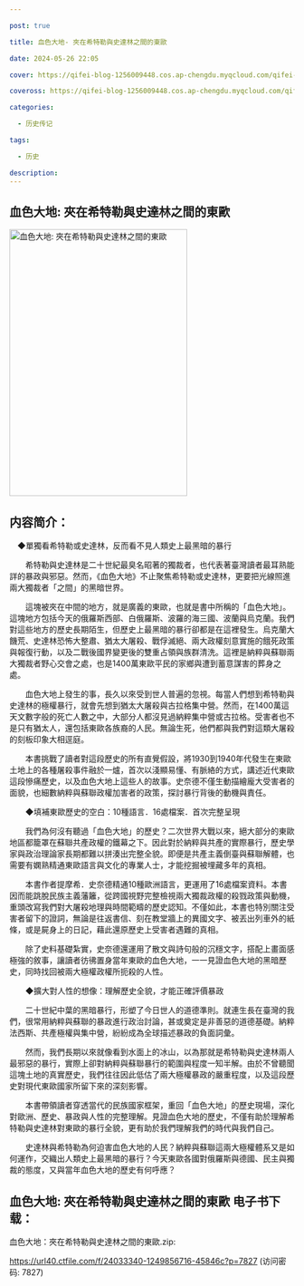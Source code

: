```yaml
---

post: true

title: 血色大地- 夾在希特勒與史達林之間的東歐

date: 2024-05-26 22:05

cover: https://qifei-blog-1256009448.cos.ap-chengdu.myqcloud.com/qifei-blog/6630b1880ea9cb14035b138e.jpg

coveross: https://qifei-blog-1256009448.cos.ap-chengdu.myqcloud.com/qifei-blog/6630b1880ea9cb14035b138e.jpg

categories:

  - 历史传记

tags:

  - 历史

description:
---
```


## 血色大地: 夾在希特勒與史達林之間的東歐
<img alt="血色大地: 夾在希特勒與史達林之間的東歐 " class="aligncenter loaded" data-was-processed="true" decoding="async" fetchpriority="high" height="471" src="https://qifei-blog-1256009448.cos.ap-chengdu.myqcloud.com/qifei-blog/6630b1880ea9cb14035b138e.jpg" style="cursor: zoom-in;" width="314"/>

## 内容简介：

　◆單獨看希特勒或史達林，反而看不見人類史上最黑暗的暴行<br/>

　　希特勒與史達林是二十世紀最臭名昭著的獨裁者，也代表著臺灣讀者最耳熟能詳的暴政與邪惡。然而，《血色大地》不止聚焦希特勒或史達林，更要把光線照進兩大獨裁者「之間」的黑暗世界。

　　這塊被夾在中間的地方，就是廣義的東歐，也就是書中所稱的「血色大地」。這塊地方包括今天的俄羅斯西部、白俄羅斯、波羅的海三國、波蘭與烏克蘭。我們對這些地方的歷史長期陌生，但歷史上最黑暗的暴行卻都是在這裡發生。烏克蘭大饑荒、史達林恐怖大整肅、猶太大屠殺、戰俘滅絕、兩大政權刻意實施的餓死政策與報復行動，以及二戰後國界變更後的雙重占領與族群清洗。這裡是納粹與蘇聯兩大獨裁者野心交會之處，也是1400萬東歐平民的家鄉與遭到蓄意謀害的葬身之處。

　　血色大地上發生的事，長久以來受到世人普遍的忽視。每當人們想到希特勒與史達林的極權暴行，就會先想到猶太大屠殺與古拉格集中營。然而，在1400萬這天文數字般的死亡人數之中，大部分人都沒見過納粹集中營或古拉格。受害者也不是只有猶太人，還包括東歐各族裔的人民。無論生死，他們都與我們對這類大屠殺的刻板印象大相逕庭。

　　本書挑戰了讀者對這段歷史的所有直覺假設，將1930到1940年代發生在東歐土地上的各種屠殺事件融於一爐，首次以淺顯易懂、有脈絡的方式，講述近代東歐這段慘痛歷史，以及血色大地上這些人的故事。史奈德不僅生動描繪龐大受害者的面貌，也細數納粹與蘇聯政權加害者的政策，探討暴行背後的動機與責任。

　　◆填補東歐歷史的空白：10種語言．16處檔案．首次完整呈現<br/>

　　我們為何沒有聽過「血色大地」的歷史？二次世界大戰以來，絕大部分的東歐地區都籠罩在蘇聯共產政權的鐵幕之下。因此對於納粹與共產的實際暴行，歷史學家與政治理論家長期都難以拼湊出完整全貌。即便是共產主義倒臺與蘇聯解體，也需要有嫻熟精通東歐語言與文化的專業人士，才能挖掘被埋藏多年的真相。

　　本書作者提摩希．史奈德精通10種歐洲語言，更運用了16處檔案資料。本書因而能跳脫民族主義藩籬，從跨國視野完整檢視兩大獨裁政權的殺戮政策與動機，重頭改寫我們對大屠殺地理與時間範疇的歷史認知。不僅如此，本書也特別關注受害者留下的證詞，無論是往返書信、刻在教堂牆上的異國文字、被丟出列車外的紙條，或是屍身上的日記，藉此還原歷史上受害者遇難的真相。

　　除了史料基礎紮實，史奈德還運用了散文與詩句般的沉穩文字，搭配上畫面感極強的敘事，讓讀者彷彿置身當年東歐的血色大地，一一見證血色大地的黑暗歷史，同時找回被兩大極權政權所扼殺的人性。

　　◆擴大對人性的想像：理解歷史全貌，才能正確評價暴政<br/>

　　二十世紀中葉的黑暗暴行，形塑了今日世人的道德準則。就連生長在臺灣的我們，很常用納粹與蘇聯的暴政進行政治討論，甚或奠定是非善惡的道德基礎。納粹法西斯、共產極權與集中營，紛紛成為全球描述暴政的負面詞彙。

　　然而，我們長期以來就像看到水面上的冰山，以為那就是希特勒與史達林兩人最邪惡的暴行，實際上卻對納粹與蘇聯暴行的範圍與程度一知半解。由於不曾聽聞這塊土地的真實歷史，我們往往因此低估了兩大極權暴政的嚴重程度，以及這段歷史對現代東歐國家所留下來的深刻影響。

　　本書帶領讀者穿透當代的民族國家框架，重回「血色大地」的歷史現場，深化對歐洲、歷史、暴政與人性的完整理解。見證血色大地的歷史，不僅有助於理解希特勒與史達林對東歐的暴行全貌，更有助於我們理解我們的時代與我們自己。

　　史達林與希特勒為何迫害血色大地的人民？納粹與蘇聯這兩大極權體系又是如何運作，交織出人類史上最黑暗的暴行？今天東歐各國對俄羅斯與德國、民主與獨裁的態度，又與當年血色大地的歷史有何呼應？

## 血色大地: 夾在希特勒與史達林之間的東歐 电子书下载：
血色大地：夾在希特勒與史達林之間的東歐.zip: 

https://url40.ctfile.com/f/24033340-1249856716-45846c?p=7827 (访问密码: 7827)
